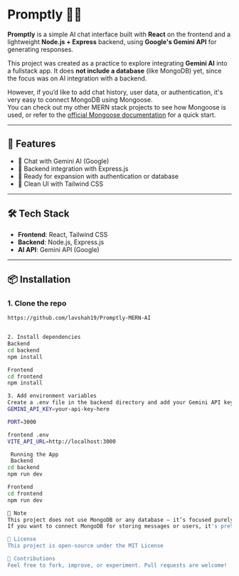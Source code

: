 # Promptly 🧠💬

**Promptly** is a simple AI chat interface built with **React** on the frontend and a lightweight **Node.js + Express** backend, using **Google's Gemini API** for generating responses.

This project was created as a practice to explore integrating **Gemini AI** into a fullstack app. It does **not include a database** (like MongoDB) yet, since the focus was on AI integration with a backend.

However, if you’d like to add chat history, user data, or authentication, it's very easy to connect MongoDB using Mongoose.  
You can check out my other MERN stack projects to see how Mongoose is used, or refer to the [official Mongoose documentation](https://mongoosejs.com/docs/) for a quick start.

---

## 🚀 Features

- 💬 Chat with Gemini AI (Google)
- 📡 Backend integration with Express.js
- 🔐 Ready for expansion with authentication or database
- 🎨 Clean UI with Tailwind CSS

---

## 🛠 Tech Stack

- **Frontend**: React, Tailwind CSS
- **Backend**: Node.js, Express.js
- **AI API**: Gemini API (Google)

---

## 📦 Installation

### 1. Clone the repo

```bash
https://github.com/lavshah19/Promptly-MERN-AI


2. Install dependencies
Backend
cd backend
npm install

Frontend
cd frontend
npm install

3. Add environment variables
Create a .env file in the backend directory and add your Gemini API key:
GEMINI_API_KEY=your-api-key-here

PORT=3000

frontend .env
VITE_API_URL=http://localhost:3000

 Running the App
 Backend
cd backend
npm run dev

Frontend
cd frontend
npm run dev

📌 Note
This project does not use MongoDB or any database — it’s focused purely on practicing Gemini AI integration.
If you want to connect MongoDB for storing messages or users, it's pretty simple to set up using Mongoose

📃 License
This project is open-source under the MIT License

🤝 Contributions
Feel free to fork, improve, or experiment. Pull requests are welcome!

